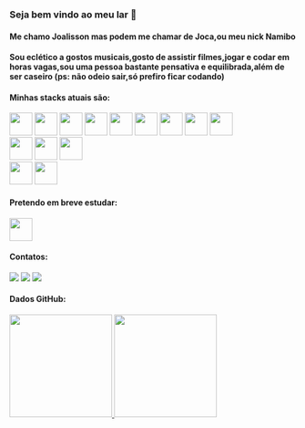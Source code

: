 ### Seja bem vindo ao meu lar 👋
#### Me chamo Joalisson mas podem me chamar de Joca,ou meu nick Namibo

#### Sou eclético a gostos musicais,gosto de assistir filmes,jogar e codar em horas vagas,sou uma pessoa bastante pensativa e equilibrada,além de ser caseiro (ps: não odeio sair,só prefiro ficar codando)

#### Minhas stacks atuais são:
<img src="https://cdn.jsdelivr.net/gh/devicons/devicon/icons/html5/html5-plain-wordmark.svg" width="40" height="40"/>          <img src="https://cdn.jsdelivr.net/gh/devicons/devicon/icons/css3/css3-original.svg" width="40" height="40"/>          <img src="https://cdn.jsdelivr.net/gh/devicons/devicon/icons/javascript/javascript-plain.svg" width="40" height="40"/>         <img src="https://cdn.jsdelivr.net/gh/devicons/devicon/icons/sass/sass-original.svg" width="40" height="40"/>         <img src="https://cdn.jsdelivr.net/gh/devicons/devicon/icons/angularjs/angularjs-original.svg" width="40" height="40" />         <img src="https://cdn.jsdelivr.net/gh/devicons/devicon/icons/php/php-original.svg" width="40" height="40"/>        <img src="https://cdn.jsdelivr.net/gh/devicons/devicon/icons/laravel/laravel-original.svg" width="40" height="40"/>         <img src="https://cdn.jsdelivr.net/gh/devicons/devicon/icons/postgresql/postgresql-original-wordmark.svg" width="40" height="40"/>        <img src="https://cdn.jsdelivr.net/gh/devicons/devicon/icons/mysql/mysql-original-wordmark.svg" width="40" height="40"/>  
            <img src="https://cdn.jsdelivr.net/gh/devicons/devicon@latest/icons/mongodb/mongodb-plain-wordmark.svg" width="40" height="40"/>
                 <img src="https://cdn.jsdelivr.net/gh/devicons/devicon/icons/java/java-original.svg" width="40" height="40"/>             <img src="https://cdn.jsdelivr.net/gh/devicons/devicon/icons/spring/spring-original.svg" width="40" height="40"/>    
            <img src="https://cdn.jsdelivr.net/gh/devicons/devicon@latest/icons/nodejs/nodejs-original-wordmark.svg" width="40" height="40" />
            <img src="https://cdn.jsdelivr.net/gh/devicons/devicon@latest/icons/nestjs/nestjs-original.svg" width="40" height="40" />
          

#### Pretendo em breve estudar:

<img src="https://cdn.jsdelivr.net/gh/devicons/devicon@latest/icons/cplusplus/cplusplus-original.svg" width="40" height="40"/>
          

#### Contatos:

<div>
<a href="https://instagram.com/j.maia06" target="_blank"><img loading="lazy" src="https://img.shields.io/badge/-Instagram-%23E4405F?style=for-the-badge&logo=instagram&logoColor=white" target="_blank"></a>
<a href = "mailto:namibo654@gmail.com"><img loading="lazy" src="https://img.shields.io/badge/Gmail-D14836?style=for-the-badge&logo=gmail&logoColor=white" target="_blank"></a>
<a href="https://www.linkedin.com/in/joalisson-p-maia-5396b5232" target="_blank"><img loading="lazy" src="https://img.shields.io/badge/-LinkedIn-%230077B5?style=for-the-badge&logo=linkedin&logoColor=white" target="_blank"></a>   
</div>

#### Dados GitHub:
<div>
<a href="https://github.com/Nammibo06">
<img loading="lazy" height="180em" src="https://github-readme-stats.vercel.app/api/top-langs/?username=Namibo06&layout=compact&langs_count=7&theme=dracula"/>
<img loading="lazy" height="180em" src="https://github-readme-stats.vercel.app/api?username=Namibo06&show_icons=true&theme=dracula&include_all_commits=true&count_private=true"/>
</div>
